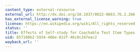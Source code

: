 ```yaml
---
content_type: external-resource
external_url: http://dx.doi.org/10.1037/0022-0663.76.2.266
has_external_license_warning: true
license: https://en.wikipedia.org/wiki/All_rights_reserved
status: ''
title: Effects of Self-study for Coachable Test Item Types
uid: 857108b2-5934-486e-822f-46c0c247eac2
wayback_url: ''
---
```

